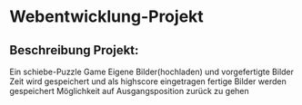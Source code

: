# Webentwicklung-Projekt
## Beschreibung Projekt: 
Ein schiebe-Puzzle Game 
Eigene Bilder(hochladen) und vorgefertigte Bilder 
Zeit wird gespeichert und als highscore eingetragen 
fertige Bilder werden gespeichert 
Möglichkeit auf Ausgangsposition zurück zu gehen 

